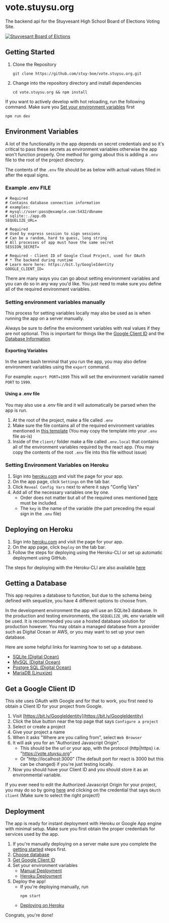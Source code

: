 # vote.stuysu.org
The backend api for the Stuyvesant High School Board of Elections Voting Site.

[![Stuyvesant Board of Elctions](https://circleci.com/gh/stuy-boe/api.vote.stuysu.org.svg?style=svg)](https://github.com/stuy-boe/api.vote.stuysu.org)


## Getting Started
1. Clone the Repository
    ```shell script
    git clone https://github.com/stuy-boe/vote.stuysu.org.git   
    ```
2. Change into the repository directory and install dependencies
    ```shell script
   cd vote.stuysu.org && npm install
    ```

If you want to actively develop with hot reloading, run the following command. Make sure you [Set your environment variables](#setting-environment-variables) first
```shell script
npm run dev
```

## Environment Variables
A lot of the functionality in the app depends on secret credentials and so it's critical to pass these secrets as environment variables otherwise the app won't function properly. One method for going about this is adding a `.env` file to the root of the project directory.
 
The contents of the `.env` file should be as below with actual values filled in after the equal signs.

### Example .env FILE
```dotenv
# Required
# Contains database connection information
# examples: 
# mysql://user:pass@example.com:5432/dbname
# sqlite::./app.db
SEQUELIZE_URL= 

# Required
# Used by express session to sign sessions
# Can be a random, hard to guess, long string
# All processes of app must have the same secret
SESSION_SECRET=

# Required - Client ID of Google Cloud Project, used for OAuth
# * The backend during runtime
# Learn more here: https://bit.ly/GoogleIdentity
GOOGLE_CLIENT_ID=
```
There are many ways you can go about setting environment variables and you can do so in any way you'd like. You just need to make sure you define all of the required environment variables.

### Setting environment variables manually
This process for setting variables locally may also be used as is when running the app on a server manually.

Always be sure to define the environment variables with real values if they are not optional. This is important for things like the [Google Client ID](#get-a-google-client-id) and the [Database Information](#getting-a-database)

#### Exporting Variables
In the same bash terminal that you run the app, you may also define environment variables using the `export` command.

For example: 
``export PORT=1999``
This will set the environment variable named `PORT` to `1999`.

#### Using a .env file
You may also use a .env file and it will automatically be parsed when the app is run. 

1. At the root of the project, make a file called `.env`
2. Make sure the file contains all of the required environment variables mentioned in [this template](#example-env-file) (You may copy the template into your `.env` file as-is)
3. Inside of the `client/` folder make a file called `.env.local` that contains all of the environment variables required by the react app. (You may copy the contents of the root `.env` file into this file without issue)

### Setting Environment Variables on Heroku
1. Sign into [heroku.com](https://heroku.com) and visit the page for your app.
2. On the app page, click `Settings` on the tab bar.
3. Click `Reveal Config Vars` next to where it says "Config Vars"
4. Add all of the necessary variables one by one. 
    * Order does not matter but all of the required ones mentioned [here](#environment-variables) must be included.
    * The `key` is the name of the variable (the part preceding the equal sign in the `.env` file)

## Deploying on Heroku
1. Sign into [heroku.com](https://heroku.com) and visit the page for your app.
2. On the app page, click `Deploy` on the tab bar.
3. Follow the steps for deploying using the Heroku-CLI or set up automatic deployment using GitHub.

The steps for deploying with the Heroku-CLI are also available [here](https://devcenter.heroku.com/articles/heroku-cli)     

## Getting a Database
This app requires a database to function, but due to the schema being defined with sequelize, you have 4 different options to choose from. 

In the development environment the app will use an SQLite3 database.
In the production and testing environments, the `SEQUELIZE_URL` env variable will be used.
It is recommended you use a hosted database solution for production however. You may obtain a managed database from a provider such as Digital Ocean or AWS, or you may want to set up your own database. 

Here are some helpful links for learning how to set up a database.

* [SQLite (Digital Ocean)](https://www.digitalocean.com/community/tutorials/how-and-when-to-use-sqlite)
* [MySQL (Digital Ocean)](https://www.digitalocean.com/community/tutorial_collections/6)
* [Postgre SQL (Digital Ocean)](https://www.digitalocean.com/community/tutorial_collections/91)
* [MariaDB (Linuxize)](https://linuxize.com/post/how-to-install-mariadb-on-ubuntu-18-04/)

## Get a Google Client ID
This site uses OAuth with Google and for that to work, you first need to obtain a Client ID for your project from Google.

1. Visit [https://bit.ly/GoogleIdentity](https://bit.ly/GoogleIdentity)
2. Click the blue button near the top page that says `Configure a project`
3. Select or create a project 
4. Give your project a name
5. When it asks "Where are you calling from", select `Web Browser`
6. It will ask you for an "Authorized Javascript Origin". 
    * This should be the url or your app, with the protocol (http|https) i.e. "https://vote.stuysu.org"
    * Or "http://localhost:3000" (The default port for react is 3000 but this can be changed) if you're just testing locally.
7. Now you should have your Client ID and you should store it as an environmental variable.

If you ever need to edit the Authorized Javascript Origin for your project, you may do so by going [here](https://console.developers.google.com/apis/credentials) and clicking on the credential that says `OAuth client` (Make sure to select the right project!)

## Deployment
The app is ready for instant deployment with Heroku or Google App engine with minimal setup. Make sure you first obtain the proper credentials for services used by the app.

1. If you're manually deploying on a server make sure you complete the [getting started](#getting-started)  steps first.
2. [Choose database](#getting-a-database)
3. [Get Google Client ID](#get-a-google-client-id)
4. Set your environment variables
    * [Manual Deployment](#setting-environment-variables-manually)
    * [Heroku Deployment](#setting-environment-variables-on-heroku)
5. Deploy the app!
    * If you're deploying manually, run
        ```shell script
        npm start 
        ```
    * [Deploying on Heroku](#deploying-on-heroku)

Congrats, you're done!
